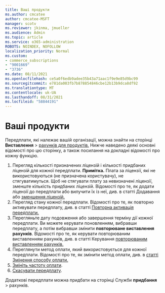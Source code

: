 ```yaml
---
title: Ваші продукти
ms.author: cmcatee
author: cmcatee-MSFT
manager: scotv
ms.reviewer: jkinma, jmueller
ms.audience: Admin
ms.topic: article
ms.service: o365-administration
ROBOTS: NOINDEX, NOFOLLOW
localization_priority: Normal
ms.custom:
- commerce_subscriptions
- "9001669"
- "3736"
ms.date: 08/11/2021
ms.openlocfilehash: ce5a0f6edb9adee35b43a71aac1f9e9e85d9bc99
ms.sourcegitcommit: e781da003fb7b878854846cbe12b13b9dca8df92
ms.translationtype: MT
ms.contentlocale: uk-UA
ms.lasthandoff: 08/31/2021
ms.locfileid: "58844191"
---
```

# <a name="your-products"></a>Ваші продукти

Передплати, які належає вашій організації, можна знайти на сторінці **Виставлення**  >  [рахунків для продуктів.](https://go.microsoft.com/fwlink/p/?linkid=842054) Нижче наведено деякі основні відомості про цю сторінку, а також посилання на докладні відомості про кожну функцію.

1. Перегляд кількості призначених ліцензій і кількості придбаних ліцензій для кожної передплати.
    **Примітка.** Плата за ліцензії, які не використовуються (не призначена користувачу), не стягуватимуться. Щоб не стягувати плату за невизначені ліцензії, зменште кількість придбаних ліцензій. Відомості про те, як додати ліцензії до передплати або вилучити їх із неї, див. в статті Додавання або [зменшення ліцензій.](https://docs.microsoft.com/alchemyinsights/how-to-add-or-reduce-licenses)
2. Перегляд стану кожної передплати. Відомості про те, як повторно активувати передплату, див. в статті [Повторна активація передплати.](reactivate-your-subscription.md)
3. Перегляньте дату подовження або завершення терміну дії кожної передплати. Ви можете керувати поновленням, вибравши передплату, а потім вибравши змінити **повторюване виставлення рахунків**. Відомості про те, як керувати повторюваним виставленням рахунків, див. в статті Керування [повторюваним виставленням рахунків.](manage-auto-renewal.md)
4. Переглянути метод оплати, який використовується для кожної передплати. Відомості про те, як змінити метод оплати, див. в [статті Змінення способу оплати.](change-payment-method.md)
5. [Змініть частоту оплати](change-how-often-you-pay.md).
6. [Скасувати передплату](https://go.microsoft.com/fwlink/?linkid=2119113).

Додаткові передплати можна придбати на сторінці Служби **придбання**  >  [](https://go.microsoft.com/fwlink/p/?linkid=868433) рахунків.
